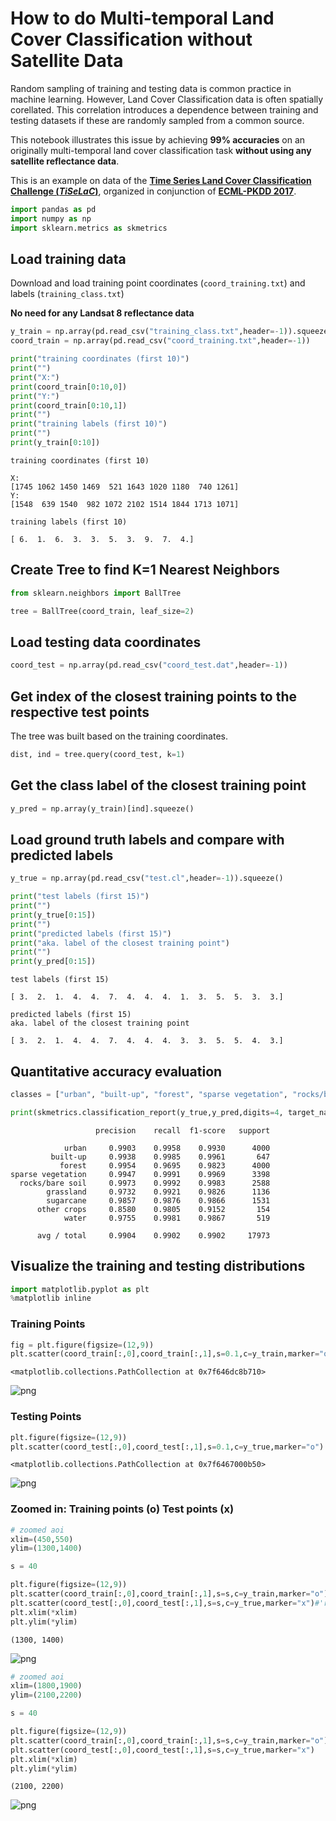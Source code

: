 
# How to do Multi-temporal Land Cover Classification without Satellite Data

Random sampling of training and testing data is common practice in machine learning.
However, Land Cover Classification data is often spatially corellated.
This correlation introduces a dependence between training and testing datasets if these are randomly sampled from a common source.

This notebook illustrates this issue by achieving **99% accuracies** on an originally multi-temporal land cover classification task **without using any satellite reflectance data**.

This is an example on data of the [**Time Series Land Cover Classification Challenge (_TiSeLaC_)**](https://sites.google.com/site/dinoienco/tiselc), organized in conjunction of [**ECML-PKDD 2017**](http://ecmlpkdd2017.ijs.si/).


```python
import pandas as pd
import numpy as np
import sklearn.metrics as skmetrics
```

## Load training data

Download and load training point coordinates (`coord_training.txt`) and labels (`training_class.txt`)

**No need for any Landsat 8 reflectance data**


```python
y_train = np.array(pd.read_csv("training_class.txt",header=-1)).squeeze()
coord_train = np.array(pd.read_csv("coord_training.txt",header=-1))
```


```python
print("training coordinates (first 10)")
print("")
print("X:")
print(coord_train[0:10,0])
print("Y:")
print(coord_train[0:10,1])
print("")
print("training labels (first 10)")
print("")
print(y_train[0:10])
```

    training coordinates (first 10)
    
    X:
    [1745 1062 1450 1469  521 1643 1020 1180  740 1261]
    Y:
    [1548  639 1540  982 1072 2102 1514 1844 1713 1071]
    
    training labels (first 10)
    
    [ 6.  1.  6.  3.  3.  5.  3.  9.  7.  4.]


## Create Tree to find K=1 Nearest Neighbors


```python
from sklearn.neighbors import BallTree

tree = BallTree(coord_train, leaf_size=2) 
```

## Load testing data coordinates


```python
coord_test = np.array(pd.read_csv("coord_test.dat",header=-1))
```

## Get index of the closest training points to the respective test points

The tree was built based on the training coordinates.


```python
dist, ind = tree.query(coord_test, k=1)
```

## Get the class label of the closest training point


```python
y_pred = np.array(y_train)[ind].squeeze()
```

## Load ground truth labels and compare with predicted labels


```python
y_true = np.array(pd.read_csv("test.cl",header=-1)).squeeze()

print("test labels (first 15)")
print("")
print(y_true[0:15])
print("")
print("predicted labels (first 15)")
print("aka. label of the closest training point")
print("")
print(y_pred[0:15])
```

    test labels (first 15)
    
    [ 3.  2.  1.  4.  4.  7.  4.  4.  4.  1.  3.  5.  5.  3.  3.]
    
    predicted labels (first 15)
    aka. label of the closest training point
    
    [ 3.  2.  1.  4.  4.  7.  4.  4.  4.  3.  3.  5.  5.  4.  3.]


## Quantitative accuracy evaluation


```python
classes = ["urban", "built-up", "forest", "sparse vegetation", "rocks/bare soil", "grassland", "sugarcane", "other crops", "water"]

print(skmetrics.classification_report(y_true,y_pred,digits=4, target_names=classes))
```

                       precision    recall  f1-score   support
    
                urban     0.9903    0.9958    0.9930      4000
             built-up     0.9938    0.9985    0.9961       647
               forest     0.9954    0.9695    0.9823      4000
    sparse vegetation     0.9947    0.9991    0.9969      3398
      rocks/bare soil     0.9973    0.9992    0.9983      2588
            grassland     0.9732    0.9921    0.9826      1136
            sugarcane     0.9857    0.9876    0.9866      1531
          other crops     0.8580    0.9805    0.9152       154
                water     0.9755    0.9981    0.9867       519
    
          avg / total     0.9904    0.9902    0.9902     17973
    


## Visualize the training and testing distributions


```python
import matplotlib.pyplot as plt
%matplotlib inline
```

### Training Points


```python
fig = plt.figure(figsize=(12,9))
plt.scatter(coord_train[:,0],coord_train[:,1],s=0.1,c=y_train,marker="o")
```




    <matplotlib.collections.PathCollection at 0x7f646dc8b710>




![png](readme_files/readme_20_1.png)


### Testing Points


```python
plt.figure(figsize=(12,9))
plt.scatter(coord_test[:,0],coord_test[:,1],s=0.1,c=y_true,marker="o")
```




    <matplotlib.collections.PathCollection at 0x7f6467000b50>




![png](readme_files/readme_22_1.png)


### Zoomed in: Training points (o) Test points (x)


```python
# zoomed aoi
xlim=(450,550)
ylim=(1300,1400)

s = 40

plt.figure(figsize=(12,9))
plt.scatter(coord_train[:,0],coord_train[:,1],s=s,c=y_train,marker="o")
plt.scatter(coord_test[:,0],coord_test[:,1],s=s,c=y_true,marker="x")#'red'
plt.xlim(*xlim)
plt.ylim(*ylim)
```




    (1300, 1400)




![png](readme_files/readme_24_1.png)



```python
# zoomed aoi
xlim=(1800,1900)
ylim=(2100,2200)

s = 40

plt.figure(figsize=(12,9))
plt.scatter(coord_train[:,0],coord_train[:,1],s=s,c=y_train,marker="o")
plt.scatter(coord_test[:,0],coord_test[:,1],s=s,c=y_true,marker="x")
plt.xlim(*xlim)
plt.ylim(*ylim)
```




    (2100, 2200)




![png](readme_files/readme_25_1.png)

